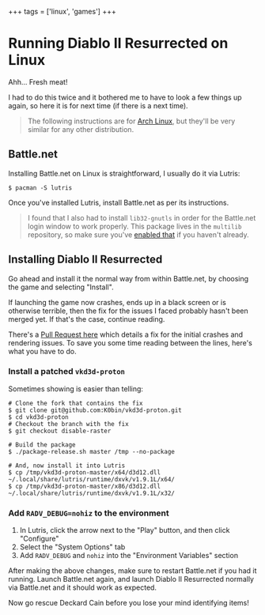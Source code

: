 +++
tags = ['linux', 'games']
+++

# Running Diablo II Resurrected on Linux

Ahh... Fresh meat!

<!-- more -->

I had to do this twice and it bothered me to have to look a few things up again, so here it is for next time (if there is a next time).

> The following instructions are for [Arch Linux](https://archlinux.org/), but they'll be very similar for any other distribution.

## Battle.net

Installing Battle.net on Linux is straightforward, I usually do it via Lutris:

```bash,title="Shell"
$ pacman -S lutris
```

Once you've installed Lutris, install Battle.net as per its instructions.

> I found that I also had to install `lib32-gnutls` in order for the Battle.net login window to work properly.
> This package lives in the `multilib` repository, so make sure you've [enabled that](https://wiki.archlinux.org/title/official_repositories#Enabling_multilib) if you haven't already.

## Installing Diablo II Resurrected

Go ahead and install it the normal way from within Battle.net, by choosing the game and selecting "Install".

If launching the game now crashes, ends up in a black screen or is otherwise terrible, then the fix for the issues I faced probably hasn't been merged yet. If that's the case, continue reading.

There's a [Pull Request here](https://github.com/HansKristian-Work/vkd3d-proton/pull/767) which details a fix for the initial crashes and rendering issues. To save you some time reading between the lines, here's what you have to do.

### Install a patched `vkd3d-proton`

Sometimes showing is easier than telling:

```bash,title="Shell"
# Clone the fork that contains the fix
$ git clone git@github.com:K0bin/vkd3d-proton.git
$ cd vkd3d-proton
# Checkout the branch with the fix
$ git checkout disable-raster

# Build the package
$ ./package-release.sh master /tmp --no-package

# And, now install it into Lutris
$ cp /tmp/vkd3d-proton-master/x64/d3d12.dll ~/.local/share/lutris/runtime/dxvk/v1.9.1L/x64/
$ cp /tmp/vkd3d-proton-master/x86/d3d12.dll ~/.local/share/lutris/runtime/dxvk/v1.9.1L/x32/
```

### Add `RADV_DEBUG=nohiz` to the environment

1. In Lutris, click the arrow next to the "Play" button, and then click "Configure"
2. Select the "System Options" tab
3. Add `RADV_DEBUG` and `nohiz` into the "Environment Variables" section

After making the above changes, make sure to restart Battle.net if you had it running.
Launch Battle.net again, and launch Diablo II Resurrected normally via Battle.net and it should work as expected.

Now go rescue Deckard Cain before you lose your mind identifying items!
